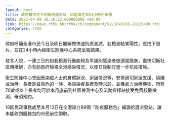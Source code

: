 ```yaml
---
layout: post
title: 政府籲市民今明續快速測試　如呈陽性須24小時內申報
date: 2022-04-09 10:16:22.000000000 +08:00
link: https://news.rthk.hk/rthk/ch/component/k2/1643186-20220409.htm
categories: rthk
---
```


政府呼籲全港市民今日及明日繼續做快速抗原測試，若檢測結果陽性，應拍下照片，並在24小時內經衞生防護中心系統呈報結果。

發言人說，一連三日的自我檢測行動能夠及早識別感染者做適當跟進，盡快切斷社區傳播鏈，亦有助政府檢視全港感染情況，以便日後制訂進一步抗疫措施。

衞生防護中心會因應染疫人士的身體狀況、家居情況等，安排適切家居支援、隔離或治療。長者是最高危的一族，為讓染疫長者及時求診，並獲處方治療藥物，所有70歲或以上長者均可於本月底前到社區檢測中心及流動採樣站接受免費核酸檢測，毋須預約。

18區民政事務處至本月13日在全港設立89個「防疫服務包」補漏拾遺派發站，讓未能收到服務包的市民前往領取。
